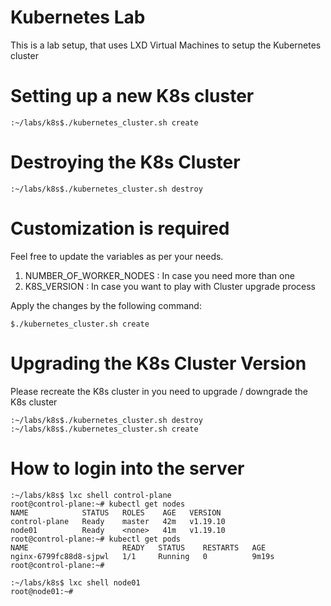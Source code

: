 # Kubernetes Lab
This is a lab setup, that uses LXD Virtual Machines to setup the Kubernetes cluster

# Setting up a new K8s cluster
```
:~/labs/k8s$./kubernetes_cluster.sh create
```

# Destroying the K8s Cluster
```
:~/labs/k8s$./kubernetes_cluster.sh destroy
```

# Customization is required
Feel free to update the variables as per your needs.
1. NUMBER_OF_WORKER_NODES : In case you need more than one
2. K8S_VERSION : In case you want to play with Cluster upgrade process

Apply the changes by the following command:
```
$./kubernetes_cluster.sh create
```

# Upgrading the K8s Cluster Version
Please recreate the K8s cluster in you need to upgrade / downgrade the K8s cluster
```
:~/labs/k8s$./kubernetes_cluster.sh destroy
:~/labs/k8s$./kubernetes_cluster.sh create

```
# How to login into the server 
```
:~/labs/k8s$ lxc shell control-plane
root@control-plane:~# kubectl get nodes
NAME            STATUS   ROLES    AGE   VERSION
control-plane   Ready    master   42m   v1.19.10
node01          Ready    <none>   41m   v1.19.10
root@control-plane:~# kubectl get pods
NAME                     READY   STATUS    RESTARTS   AGE
nginx-6799fc88d8-sjpwl   1/1     Running   0          9m19s
root@control-plane:~# 

```
```
:~/labs/k8s$ lxc shell node01
root@node01:~# 
```
